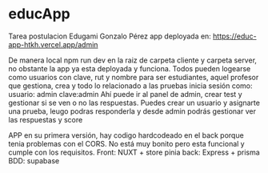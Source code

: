 # educApp
Tarea postulacion Edugami Gonzalo Pérez
app deployada en: https://educ-app-htkh.vercel.app/admin


De manera local npm run dev en la raiz de carpeta cliente y carpeta server, no obstante la app ya esta deployada y funciona.
Todos pueden logearse como usuarios con clave, rut y nombre para ser estudiantes, aquel profesor que gestiona, crea
 y todo lo relacionado a las pruebas inicia sesión como:
 usuario: admin 
 clave:admin
 Ahí puede ir al panel de admin, crear test y gestionar si se ven o no las respuestas.
 Puedes crear un usuario y asignarte una prueba, leugo podras responderla y desde admin podrás gestionar ver las respuestas y score

APP en su primera versión, hay codigo hardcodeado en el back porque tenia problemas con el CORS.
No está muy bonito pero esta funcional y cumple con los requisitos.
Front: NUXT + store pinia
back: Express + prisma 
BDD: supabase
